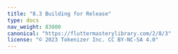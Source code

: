 ```yaml
---
title: "8.3 Building for Release"
type: docs
nav_weight: 83000
canonical: "https://fluttermasterylibrary.com/2/8/3"
license: "© 2023 Tokenizer Inc. CC BY-NC-SA 4.0"
---
```


